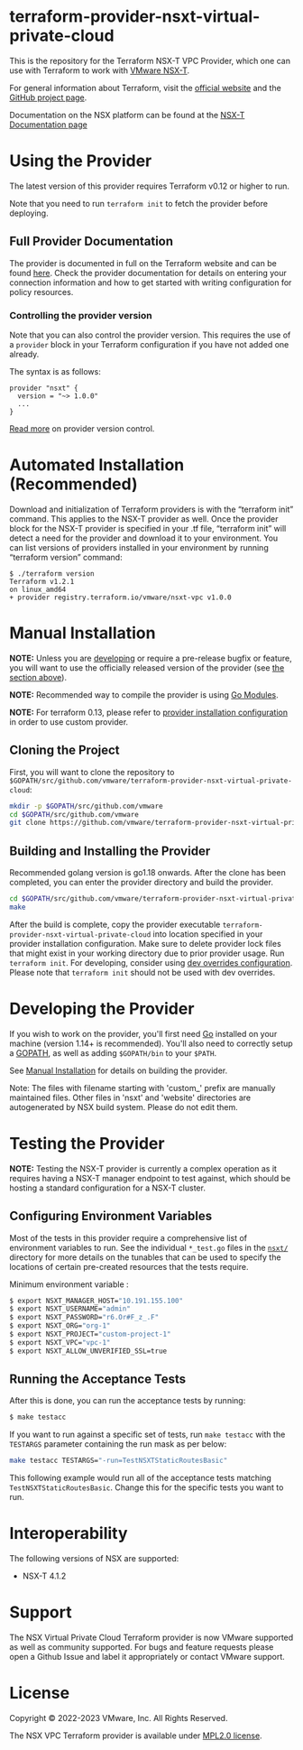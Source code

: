 # terraform-provider-nsxt-virtual-private-cloud

This is the repository for the Terraform NSX-T VPC Provider, which one can use with
Terraform to work with [VMware NSX-T][vmware-nsxt].

[vmware-nsxt]: https://www.vmware.com/products/nsx.html

For general information about Terraform, visit the [official
website][tf-website] and the [GitHub project page][tf-github].

[tf-website]: https://terraform.io/
[tf-github]: https://github.com/hashicorp/terraform

Documentation on the NSX platform can be found at the [NSX-T Documentation page](https://docs.vmware.com/en/VMware-NSX-T/index.html)

# Using the Provider

The latest version of this provider requires Terraform v0.12 or higher to run.

Note that you need to run `terraform init` to fetch the provider before
deploying.

## Full Provider Documentation

The provider is documented in full on the Terraform website and can be found
[here](https://registry.terraform.io/providers/vmware/nsxt-vpc/latest). Check the provider documentation for details on entering your connection information and how to get started with writing configuration for policy resources.

### Controlling the provider version

Note that you can also control the provider version. This requires the use of a `provider` block in your Terraform configuration if you have not added one already.

The syntax is as follows:

```hcl
provider "nsxt" {
  version = "~> 1.0.0"
  ...
}
```

[Read more][provider-vc] on provider version control.

[provider-vc]: https://www.terraform.io/docs/configuration/providers.html#provider-versions

# Automated Installation (Recommended)

Download and initialization of Terraform providers is with the “terraform init” command. This applies to the NSX-T provider as well. Once the provider block for the NSX-T provider is specified in your .tf file, “terraform init” will detect a need for the provider and download it to your environment.
You can list versions of providers installed in your environment by running “terraform version” command:

```hcl
$ ./terraform version
Terraform v1.2.1
on linux_amd64
+ provider registry.terraform.io/vmware/nsxt-vpc v1.0.0
```

# Manual Installation

**NOTE:** Unless you are [developing](#developing-the-provider) or require a
pre-release bugfix or feature, you will want to use the officially released
version of the provider (see [the section above](#using-the-provider)).

**NOTE:** Recommended way to compile the provider is using [Go Modules](https://blog.golang.org/using-go-modules).

**NOTE:** For terraform 0.13, please refer to [provider installation configuration][install-013] in order to use custom provider.

[install-013]: https://www.terraform.io/docs/commands/cli-config.html#provider-installation

## Cloning the Project

First, you will want to clone the repository to
`$GOPATH/src/github.com/vmware/terraform-provider-nsxt-virtual-private-cloud`:

```sh
mkdir -p $GOPATH/src/github.com/vmware
cd $GOPATH/src/github.com/vmware
git clone https://github.com/vmware/terraform-provider-nsxt-virtual-private-cloud.git
```

## Building and Installing the Provider

Recommended golang version is go1.18 onwards.
After the clone has been completed, you can enter the provider directory and build the provider.

```sh
cd $GOPATH/src/github.com/vmware/terraform-provider-nsxt-virtual-private-cloud
make
```

After the build is complete, copy the provider executable `terraform-provider-nsxt-virtual-private-cloud` into location specified in your provider installation configuration. Make sure to delete provider lock files that might exist in your working directory due to prior provider usage. Run `terraform init`.
For developing, consider using [dev overrides configuration][dev-overrides]. Please note that `terraform init` should not be used with dev overrides.

[dev-overrides]: https://www.terraform.io/docs/cli/config/config-file.html#development-overrides-for-provider-developers

# Developing the Provider

If you wish to work on the provider, you'll first need [Go][go-website]
installed on your machine (version 1.14+ is recommended). You'll also need to
correctly setup a [GOPATH][gopath], as well as adding `$GOPATH/bin` to your
`$PATH`.

[go-website]: https://golang.org/
[gopath]: http://golang.org/doc/code.html#GOPATH

See [Manual Installation](#manual-installation) for details on building the
provider.

Note: The files with filename starting with 'custom_' prefix are manually maintained files.
      Other files in 'nsxt' and 'website' directories are autogenerated by NSX build system. Please do not edit them.

# Testing the Provider

**NOTE:** Testing the NSX-T provider is currently a complex operation as it
requires having a NSX-T manager endpoint to test against, which should be
hosting a standard configuration for a NSX-T cluster.

## Configuring Environment Variables

Most of the tests in this provider require a comprehensive list of environment
variables to run. See the individual `*_test.go` files in the [`nsxt/`](nsxt/)
directory for more details on the tunables that can be
used to specify the locations of certain pre-created resources that the tests
require.

Minimum environment variable :
```sh
$ export NSXT_MANAGER_HOST="10.191.155.100"
$ export NSXT_USERNAME="admin"
$ export NSXT_PASSWORD="r6.Or#F_z_.F"
$ export NSXT_ORG="org-1"
$ export NSXT_PROJECT="custom-project-1"
$ export NSXT_VPC="vpc-1"
$ export NSXT_ALLOW_UNVERIFIED_SSL=true
```

## Running the Acceptance Tests

After this is done, you can run the acceptance tests by running:

```sh
$ make testacc
```

If you want to run against a specific set of tests, run `make testacc` with the
`TESTARGS` parameter containing the run mask as per below:

```sh
make testacc TESTARGS="-run=TestNSXTStaticRoutesBasic"
```

This following example would run all of the acceptance tests matching
`TestNSXTStaticRoutesBasic`. Change this for the specific tests you want
to run.

# Interoperability

The following versions of NSX are supported:

 * NSX-T 4.1.2

# Support

The NSX Virtual Private Cloud Terraform provider is now VMware supported as well as community supported. For bugs and feature requests please open a Github Issue and label it appropriately or contact VMware support.

# License

Copyright © 2022-2023 VMware, Inc. All Rights Reserved.

The NSX VPC Terraform provider is available under [MPL2.0 license](https://github.com/vmware/terraform-provider-nsxt-virtual-private-cloud/blob/main/LICENSE).